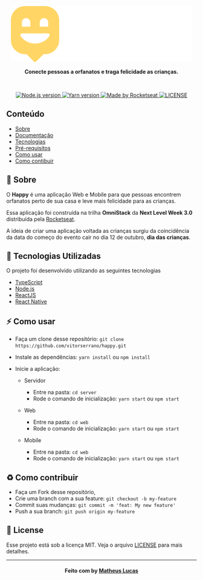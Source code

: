 <p align="center">
  <img src="https://github.com/imatheus-lucas/nwl-3-web/blob/main/src/images/Logo.svg" alt="Happy" />
</p>

<p align="center">
  <b>Conecte pessoas a orfanatos e traga felicidade as crianças.</b>
</p>

<br />

<p align="center">
  <a href="https://nodejs.org/en/" target="_blank">
    <img alt="Node.js version" src="https://img.shields.io/badge/node-v12.18.4-brightgreen">
  </a>
  <a href="https://yarnpkg.com/" target="_blank">
    <img alt="Yarn version" src="https://img.shields.io/badge/yarn-v1.22.4-blue%20">
  </a>
 
  <a href="https://rocketseat.com.br/" target="_blank">
    <img alt="Made by Rocketseat" src="https://img.shields.io/badge/made%20by-Rocketseat-%2300c7c7">
  </a>
  <a href="LICENSE.md" target="_blank">
    <img alt="LICENSE" src="https://img.shields.io/github/license/vitorserrano/task-manager?color=7159C1">
  </a>
</p>

## Conteúdo

- [Sobre](#sobre)
- [Documentação](#documentacao)
- [Tecnologias](#tecnologias)
- [Pré-requisitos](#pre-requisitos)
- [Como usar](#como-usar)
- [Como contibuir](#como-contribuir)

<a id="sobre"></a>

## :bookmark: Sobre

O <strong>Happy</strong> é uma aplicação Web e Mobile para que pessoas encontrem orfanatos perto de sua casa e leve mais felicidade para as crianças.

Essa aplicação foi construída na trilha <strong>OmniStack</strong> da <strong>Next Level Week 3.0</strong> distribuída pela [Rocketseat](https://rocketseat.com.br/).

A ideia de criar uma aplicação voltada as crianças surgiu da coincidência da data do começo do evento cair no dia 12 de outubro, **dia das crianças**.


## :rocket: Tecnologias Utilizadas

O projeto foi desenvolvido utilizando as seguintes tecnologias

- [TypeScript](https://www.typescriptlang.org/)
- [Node.js](https://nodejs.org/en/)
- [ReactJS](https://reactjs.org/)
- [React Native](https://reactnative.dev/)

<a id="pre-requisitos"></a>
## :zap: Como usar

- Faça um clone desse repositório: `git clone https://github.com/vitorserrano/happy.git`
- Instale as dependências: `yarn install` ou `npm install`
- Inicie a aplicação:

  - Servidor

    - Entre na pasta: `cd server`
    - Rode o comando de inicialização: `yarn start` ou `npm start`

  - Web

    - Entre na pasta: `cd web`
    - Rode o comando de inicialização: `yarn start` ou `npm start`

  - Mobile
    - Entre na pasta: `cd web`
    - Rode o comando de inicialização: `yarn start` ou `npm start`

<a id="como-contribuir"></a>

## :recycle: Como contribuir

- Faça um Fork desse repositório,
- Crie uma branch com a sua feature: `git checkout -b my-feature`
- Commit suas mudanças: `git commit -m 'feat: My new feature'`
- Push a sua branch: `git push origin my-feature`

## :memo: License

Esse projeto está sob a licença MIT. Veja o arquivo [LICENSE](LICENSE.md) para mais detalhes.

---

<h4 align="center">
    Feito com  by <a href="https://www.linkedin.com/in/vitor-serrano/" target="_blank">Matheus Lucas </a>
</h4>
